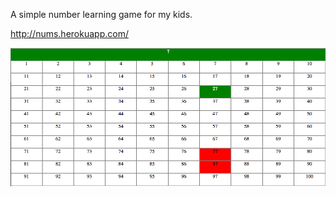A simple number learning game for my kids.

http://nums.herokuapp.com/


![preview](http://github.com/janneri/nums/raw/master/ui.png)
